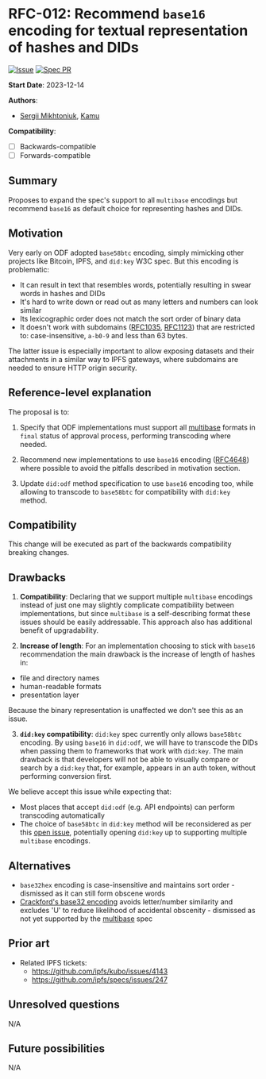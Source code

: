 # RFC-012: Recommend `base16` encoding for textual representation of hashes and DIDs

[![Issue](https://img.shields.io/github/issues/detail/state/kamu-data/open-data-fabric/62?label=Issue)](https://github.com/kamu-data/open-data-fabric/issues/23)
[![Spec PR](https://img.shields.io/github/pulls/detail/state/kamu-data/open-data-fabric/63?label=PR)](https://github.com/kamu-data/open-data-fabric/pull/63)

**Start Date**: 2023-12-14

**Authors**:
- [Sergii Mikhtoniuk](mailto:sergii.mikhtoniuk@kamu.dev), [Kamu](https://kamu.dev)

**Compatibility**:
- [ ] Backwards-compatible
- [ ] Forwards-compatible

## Summary
Proposes to expand the spec's support to all `multibase` encodings but recommend `base16` as default choice for representing hashes and DIDs.

## Motivation
Very early on ODF adopted `base58btc` encoding, simply mimicking other projects like Bitcoin, IPFS, and `did:key` W3C spec. But this encoding is problematic:
- It can result in text that resembles words, potentially resulting in swear words in hashes and DIDs
- It's hard to write down or read out as many letters and numbers can look similar
- Its lexicographic order does not match the sort order of binary data
- It doesn't work with subdomains ([RFC1035](https://datatracker.ietf.org/doc/html/rfc1035), [RFC1123](https://datatracker.ietf.org/doc/html/rfc1123)) that are restricted to: case-insensitive, `a-b0-9` and less than 63 bytes.

The latter issue is especially important to allow exposing datasets and their attachments in a similar way to IPFS gateways, where subdomains are needed to ensure HTTP origin security.

## Reference-level explanation
The proposal is to:

1) Specify that ODF implementations must support all [multibase](https://github.com/multiformats/multibase) formats in `final` status of approval process, performing transcoding where needed.

2) Recommend new implementations to use `base16` encoding ([RFC4648](https://datatracker.ietf.org/doc/html/rfc4648)) where possible to avoid the pitfalls described in motivation section.

3) Update `did:odf` method specification to use `base16` encoding too, while allowing to transcode to `base58btc` for compatibility with `did:key` method.

## Compatibility
This change will be executed as part of the backwards compatibility breaking changes.

## Drawbacks
1) **Compatibility**: Declaring that we support multiple `multibase` encodings instead of just one may slightly complicate compatibility between implementations, but since `multibase` is a self-describing format these issues should be easily addressable. This approach also has additional benefit of upgradability.

2) **Increase of length**: For an implementation choosing to stick with `base16` recommendation the main drawback is the increase of length of hashes in:
- file and directory names
- human-readable formats
- presentation layer

Because the binary representation is unaffected we don't see this as an issue.

3) **`did:key` compatibility**: `did:key` spec currently only allows `base58btc` encoding. By using `base16` in `did:odf`, we will have to transcode the DIDs when passing them to frameworks that work with `did:key`. The main drawback is that developers will not be able to visually compare or search by a `did:key` that, for example, appears in an auth token, without performing conversion first.

We believe accept this issue while expecting that:
- Most places that accept `did:odf` (e.g. API endpoints) can perform transcoding automatically
- The choice of `base58btc` in `did:key` method will be reconsidered as per this [open issue](https://github.com/w3c-ccg/did-method-key/issues/21), potentially opening `did:key` up to supporting multiple `multibase` encodings.

## Alternatives
- `base32hex` encoding is case-insensitive and maintains sort order - dismissed as it can still form obscene words
- [Crackford's base32 encoding](https://www.crockford.com/base32.html) avoids letter/number similarity and excludes 'U' to reduce likelihood of accidental obscenity - dismissed as not yet supported by the [multibase](https://github.com/multiformats/multibase) spec

## Prior art
- Related IPFS tickets:
  - https://github.com/ipfs/kubo/issues/4143
  - https://github.com/ipfs/specs/issues/247

## Unresolved questions
N/A

## Future possibilities
N/A
